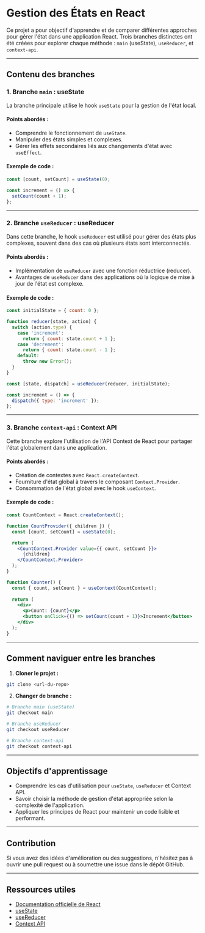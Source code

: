 # Gestion des États en React

Ce projet a pour objectif d'apprendre et de comparer différentes approches pour gérer l'état dans une application React. Trois branches distinctes ont été créées pour explorer chaque méthode : `main` (useState), `useReducer`, et `context-api`.

---

## Contenu des branches

### 1. Branche `main` : **useState**
La branche principale utilise le hook `useState` pour la gestion de l'état local.

#### Points abordés :
- Comprendre le fonctionnement de `useState`.
- Manipuler des états simples et complexes.
- Gérer les effets secondaires liés aux changements d'état avec `useEffect`.

#### Exemple de code :
```jsx
const [count, setCount] = useState(0);

const increment = () => {
  setCount(count + 1);
};
```

---

### 2. Branche `useReducer` : **useReducer**
Dans cette branche, le hook `useReducer` est utilisé pour gérer des états plus complexes, souvent dans des cas où plusieurs états sont interconnectés.

#### Points abordés :
- Implémentation de `useReducer` avec une fonction réductrice (reducer).
- Avantages de `useReducer` dans des applications où la logique de mise à jour de l'état est complexe.

#### Exemple de code :
```jsx
const initialState = { count: 0 };

function reducer(state, action) {
  switch (action.type) {
    case 'increment':
      return { count: state.count + 1 };
    case 'decrement':
      return { count: state.count - 1 };
    default:
      throw new Error();
  }
}

const [state, dispatch] = useReducer(reducer, initialState);

const increment = () => {
  dispatch({ type: 'increment' });
};
```

---

### 3. Branche `context-api` : **Context API**
Cette branche explore l'utilisation de l'API Context de React pour partager l'état globalement dans une application.

#### Points abordés :
- Création de contextes avec `React.createContext`.
- Fourniture d'état global à travers le composant `Context.Provider`.
- Consommation de l'état global avec le hook `useContext`.

#### Exemple de code :
```jsx
const CountContext = React.createContext();

function CountProvider({ children }) {
  const [count, setCount] = useState(0);

  return (
    <CountContext.Provider value={{ count, setCount }}>
      {children}
    </CountContext.Provider>
  );
}

function Counter() {
  const { count, setCount } = useContext(CountContext);
  
  return (
    <div>
      <p>Count: {count}</p>
      <button onClick={() => setCount(count + 1)}>Increment</button>
    </div>
  );
}
```

---

## Comment naviguer entre les branches

1. **Cloner le projet :**
```bash
git clone <url-du-repo>
```

2. **Changer de branche :**
```bash
# Branche main (useState)
git checkout main

# Branche useReducer
git checkout useReducer

# Branche context-api
git checkout context-api
```

---

## Objectifs d'apprentissage

- Comprendre les cas d'utilisation pour `useState`, `useReducer` et Context API.
- Savoir choisir la méthode de gestion d'état appropriée selon la complexité de l'application.
- Appliquer les principes de React pour maintenir un code lisible et performant.

---

## Contribution

Si vous avez des idées d'amélioration ou des suggestions, n'hésitez pas à ouvrir une pull request ou à soumettre une issue dans le dépôt GitHub.

---

## Ressources utiles

- [Documentation officielle de React](https://reactjs.org/docs/)
- [useState](https://reactjs.org/docs/hooks-state.html)
- [useReducer](https://reactjs.org/docs/hooks-reference.html#usereducer)
- [Context API](https://reactjs.org/docs/context.html)

